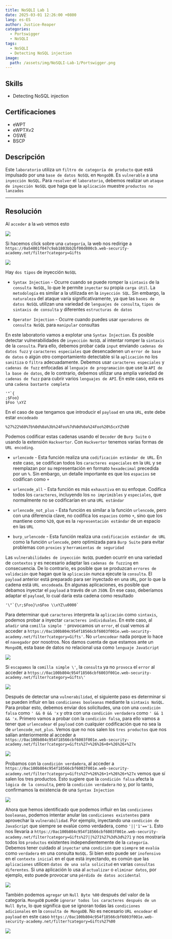 ```yaml
---
title: NoSQLI Lab 1
date: 2025-03-01 12:26:00 +0800
lang: es-ES
author: Justice-Reaper
categories:
  - Portswigger
  - NoSQLI
tags:
  - NoSQLI
  - Detecting NoSQL injection
image:
  path: /assets/img/NoSQLI-Lab-1/Portswigger.png
---
```


## Skills

- Detecting NoSQL injection

## Certificaciones

- eWPT
- eWPTXv2
- OSWE
- BSCP
  
## Descripción

Este `laboratorio` utiliza un `filtro de categoría de producto` que está impulsado por una `base de datos NoSQL` en `MongoDB`. Es `vulnerable` a una `inyección NoSQL`. Para `resolver` el `laboratorio`, debemos realizar un `ataque de inyección NoSQL` que haga que la `aplicación` muestre `productos no lanzados`

---
## Resolución

Al `acceder` a la `web` vemos esto

![](/assets/img/NoSQLI-Lab-1/image_1.png)

Si hacemos click sobre una `categoría`, la web nos redirige a  `https://0a54001f047c9ab1803bb2bf00d800cb.web-security-academy.net/filter?category=Gifts`

![](/assets/img/NoSQLI-Lab-1/image_2.png)

Hay `dos tipos` de inyección `NoSQL`

- `Syntax Injection` - Ocurre cuando se puede romper la `sintaxis` de la `consulta NoSQL`, lo que le permite `inyectar` su propia `carga útil`. La `metodología` es similar a la utilizada en la `inyección SQL`. Sin embargo, la `naturaleza` del ataque varía significativamente, ya que las `bases de datos NoSQL` utilizan una variedad de `lenguajes de consulta`, `tipos de sintaxis de consulta` y diferentes `estructuras de datos`

- `Operator Injection` - Ocurre cuando puedes usar `operadores de consulta NoSQL` para `manipular` consultas

En este laboratorio vamos a explotar una `Syntax Injection`. Es posible detectar vulnerabilidades de `inyección NoSQL` al intentar romper la `sintaxis` de la `consulta`. Para ello, debemos probar cada `input` enviando `cadenas de datos fuzz` y `caracteres especiales` que desencadenen un `error de base de datos` o algún otro comportamiento detectable si la `aplicación` no los `sanitiza` o `filtra` adecuadamente. Debemos usar `caracteres especiales` y `cadenas de fuzz` enfocadas al `lenguaje de programación` que use la `API de la base de datos`, de lo contrario, debemos utilizar una amplia variedad de `cadenas de fuzz` para cubrir varios `lenguajes de API`. En este caso, esta es una `cadena bastante completa`

```
'"`{
;$Foo}
$Foo \xYZ
```

En el caso de que tengamos que introducir el `payload` en una `URL`, este debe estar `encodeado`

```
%27%22%60%7b%0d%0a%3b%24Foo%7d%0d%0a%24Foo%20%5cxYZ%00
```

Podemos codificar estas cadenas usando el `Decoder` de `Burp Suite` o usando la extensión `Hackvertor`. Con `Hackvertor` tenemos varias formas de `URL encoding`.

- `urlencode` - Esta función realiza una `codificación estándar de URL`. En este caso, se codifican todos los `caracteres especiales` en la `URL` y se reemplazan por su representación en formato `hexadecimal` precedida por un `%`. Sin embargo, un detalle importante es que los `espacios` se codifican como `+`

- `urlencode_all` - Esta función es más `exhaustiva` en su enfoque. Codifica todos los `caracteres`, incluyendo los `no imprimibles` y `especiales`, que normalmente no se codificarían en una `URL estándar`

- `urlencode_not_plus` - Esta función es similar a la función `urlencode`, pero con una diferencia clave, no codifica los `espacios` como `+`, sino que los mantiene como `%20`, que es la `representación estándar` de un espacio en las `URL`

- `burp_urlencode` - Esta función realiza una `codificación estándar de URL` como la función `urlencode`, pero optimizada para `Burp Suite` para evitar problemas con `proxies` y `herramientas de seguridad`

Las `vulnerabilidades de inyección NoSQL` pueden ocurrir en una variedad de `contextos` y es necesario adaptar las `cadenas de fuzzing` en consecuencia. De lo contrario, es posible que se produzcan `errores de validación` que hagan que la `aplicación` nunca ejecute la `consulta`. El `payload` anterior está preparado para ser inyectado en una `URL`, por lo que la cadena está `URL encodeada`. En algunas aplicaciones, es posible que debamos inyectar el `payload` a través de un `JSON`. En ese caso, deberíamos adaptar el `payload`, lo cual daría esta cadena como resultado

```
'\"`{\r;$Foo}\n$Foo \\xYZ\u0000`
```

Para determinar qué `caracteres` interpreta la `aplicación` como `sintaxis`, podemos probar a inyectar `caracteres individuales`. En este caso, al `añadir` una `comilla simple '` provocamos un `error`, el cual vemos al acceder a `https://0ac100b804c954f18566cbf6003f001e.web-security-academy.net/filter?category=Gifts'`. No `urlencodear` nada porque lo hace el `navegador` por nosotros. Nos damos cuenta de que estamos ante un `MongoDB`, esta base de datos no relacional usa como `lenguaje JavaScript`

![](/assets/img/NoSQLI-Lab-1/image_3.png)

Si `escapamos` la `comilla simple \'`, la `consulta` ya no `provoca` el `error` al acceder a `https://0ac100b804c954f18566cbf6003f001e.web-security-academy.net/filter?category=Gifts\'`

![](/assets/img/NoSQLI-Lab-1/image_4.png)

Después de detectar una `vulnerabilidad`, el siguiente paso es determinar si se pueden influir en las `condiciones booleanas` mediante la `sintaxis NoSQL`. Para probar esto, debemos enviar dos solicitudes, una con una `condición falsa` como `' && 0 && 'x` y otra con una `condición verdadera` como `' && 1 && 'x`. Primero vamos a probar con la `condición falsa`, para ello vamos a tener que `urlencodear` el `payload` con cualquier codificación que no sea la de `urlencode_not_plus`. Vemos que no nos salen los `tres productos` que nos salían anteriormente al acceder a `https://0ac100b804c954f18566cbf6003f001e.web-security-academy.net/filter?category=Gifts%27+%26%26+0+%26%26+%27x`

![](/assets/img/NoSQLI-Lab-1/image_5.png)

Probamos con la `condición verdadera`, al acceder a `https://0ac100b804c954f18566cbf6003f001e.web-security-academy.net/filter?category=Gifts%27+%26%26+1+%26%26+%27x` vemos que sí salen los tres productos. Esto sugiere que la `condición falsa` afecta la `lógica de la consulta`, pero la `condición verdadera` no y, por lo tanto, confirmamos la existencia de una `Syntax Injection`

![](/assets/img/NoSQLI-Lab-1/image_6.png)

Ahora que hemos identificado que podemos influir en las `condiciones booleanas`, podemos intentar anular las `condiciones existentes` para aprovechar la `vulnerabilidad`. Por ejemplo, inyectando una `condición de JavaScript` que siempre se evalúe como verdadera, como `'||'1'=='1`. Esto nos llevaría a `https://0ac100b804c954f18566cbf6003f001e.web-security-academy.net/filter?category=Gifts%27||%271%27%3d%3d%271` y nos mostraría todos los `productos` existentes independientemente de la `categoría`. Debemos tener cuidado al `inyectar` una `condición` que `siempre` se `evalúa` como `verdadera` en una consulta `NoSQL`. Si bien esto puede ser `inofensivo` en el `contexto inicial` en el que está inyectando, es común que las `aplicaciones` utilicen `datos de una sola solicitud` en varias `consultas diferentes`. Si una aplicación lo usa al `actualizar` o `eliminar datos`, por ejemplo, esto puede provocar una `pérdida de datos accidental`

![](/assets/img/NoSQLI-Lab-1/image_7.png)

También podemos `agregar` un `Null Byte %00` después del valor de la categoría. `MongoDB` puede `ignorar todos los caracteres después de un Null Byte`, lo que significa que se ignoran todas las `condiciones adicionales` en la `consulta de MongoDB`. No es necesario `URL encodear` el `payload` en este caso `https://0ac100b804c954f18566cbf6003f001e.web-security-academy.net/filter?category=Gifts%27%00`

![](/assets/img/NoSQLI-Lab-1/image_8.png)
